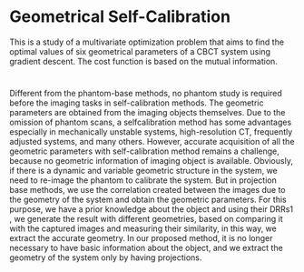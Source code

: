 # Geometrical Self-Calibration
This is a study of a multivariate optimization problem that aims to find the optimal values of six geometrical parameters of a CBCT system using gradient descent. The cost function is based on the mutual information.
#
Different from the phantom-base methods, no phantom study is required before the imaging tasks in self-calibration methods.
The geometric parameters are obtained from the imaging objects themselves. Due to the omission of phantom scans, a selfcalibration method has some advantages especially in mechanically unstable systems, high-resolution CT, frequently adjusted
systems, and many others. However, accurate acquisition of all the geometric parameters with self-calibration method remains
a challenge, because no geometric information of imaging object is available. Obviously, if there is a dynamic and variable
geometric structure in the system, we need to re-image the phantom to calibrate the system. But in projection base methods, we
use the correlation created between the images due to the geometry of the system and obtain the geometric parameters. For this
purpose, we have a prior knowledge about the object and using their DRRs1
, we generate the result with different geometries,
based on comparing it with the captured images and measuring their similarity, in this way, we extract the accurate geometry. In
our proposed method, it is no longer necessary to have basic information about the object, and we extract the geometry of the
system only by having projections.

